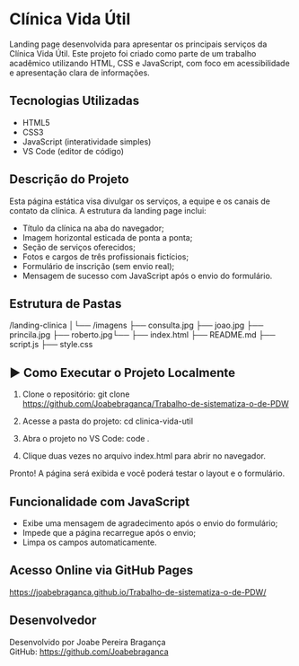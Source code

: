 # Clínica Vida Útil 

Landing page desenvolvida para apresentar os principais serviços da Clínica Vida Útil. Este projeto foi criado como parte de um trabalho acadêmico utilizando HTML, CSS e JavaScript, com foco em acessibilidade e apresentação clara de informações.

##  Tecnologias Utilizadas

- HTML5
- CSS3
- JavaScript (interatividade simples)
- VS Code (editor de código)

##  Descrição do Projeto

Esta página estática visa divulgar os serviços, a equipe e os canais de contato da clínica. A estrutura da landing page inclui:

- Título da clínica na aba do navegador;
- Imagem horizontal esticada de ponta a ponta;
- Seção de serviços oferecidos;
- Fotos e cargos de três profissionais fictícios;
- Formulário de inscrição (sem envio real);
- Mensagem de sucesso com JavaScript após o envio do formulário.

##  Estrutura de Pastas

/landing-clinica │└── /imagens ├── consulta.jpg ├── joao.jpg ├── princila.jpg ├── roberto.jpg└──  ├── index.html ├── README.md ├── script.js ├── style.css 


## ▶ Como Executar o Projeto Localmente

1. Clone o repositório:
git clone https://github.com/Joabebraganca/Trabalho-de-sistematiza-o-de-PDW

2. Acesse a pasta do projeto:
cd clinica-vida-util

3. Abra o projeto no VS Code:
code .

4. Clique duas vezes no arquivo index.html para abrir no navegador.

 Pronto! A página será exibida e você poderá testar o layout e o formulário.

##  Funcionalidade com JavaScript

- Exibe uma mensagem de agradecimento após o envio do formulário;
- Impede que a página recarregue após o envio;
- Limpa os campos automaticamente.

##  Acesso Online via GitHub Pages 
https://joabebraganca.github.io/Trabalho-de-sistematiza-o-de-PDW/

##  Desenvolvedor

Desenvolvido por Joabe Pereira Bragança  
GitHub: https://github.com/Joabebraganca
